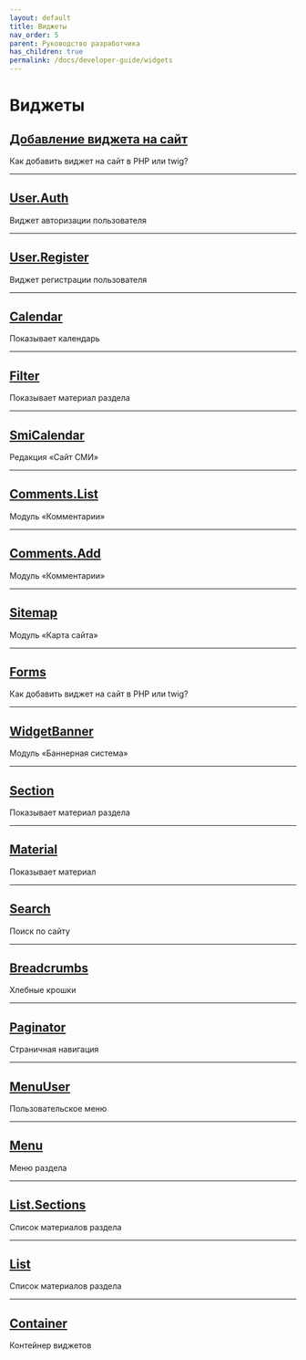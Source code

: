 ```yaml
---
layout: default
title: Виджеты
nav_order: 5
parent: Руководство разработчика
has_children: true
permalink: /docs/developer-guide/widgets
---
```


# Виджеты

## [Добавление виджета на сайт]({{site.baseurl}}/docs/developer-guide/widgets/add.html)

Как добавить виджет на сайт в PHP или twig?

---

## [User.Auth]({{site.baseurl}}/docs/developer-guide/widgets/user-auth.html)

Виджет авторизации пользователя

---

## [User.Register]({{site.baseurl}}/docs/developer-guide/widgets/user-register.html)

Виджет регистрации пользователя

---

## [Calendar]({{site.baseurl}}/docs/developer-guide/widgets/calendar.html)

Показывает календарь

---

## [Filter]({{site.baseurl}}/docs/developer-guide/widgets/filter.html)

Показывает материал раздела

---

## [SmiCalendar]({{site.baseurl}}/docs/developer-guide/widgets/smicalendar.html)

Редакция «Сайт СМИ»

---

## [Comments.List]({{site.baseurl}}/docs/developer-guide/widgets/comm-2.html)

Модуль «Комментарии»

---

## [Comments.Add]({{site.baseurl}}/docs/developer-guide/widgets/comm-1.html)

Модуль «Комментарии»

---

## [Sitemap]({{site.baseurl}}/docs/developer-guide/widgets/sitemap.html)

Модуль «Карта сайта»

---

## [Forms]({{site.baseurl}}/docs/developer-guide/widgets/forms.html)

Как добавить виджет на сайт в PHP или twig?

---

## [WidgetBanner]({{site.baseurl}}/docs/developer-guide/widgets/widgetbanner.html)

Модуль «Баннерная система»

---

## [Section]({{site.baseurl}}/docs/developer-guide/widgets/section.html)

Показывает материал раздела

---

## [Material]({{site.baseurl}}/docs/developer-guide/widgets/material.html)

Показывает материал

---

## [Search]({{site.baseurl}}/docs/developer-guide/widgets/search-guide.html)

Поиск по сайту

---

## [Breadcrumbs]({{site.baseurl}}/docs/developer-guide/widgets/breadcrumbs.html)

Хлебные крошки

---

## [Paginator]({{site.baseurl}}/docs/developer-guide/widgets/paginator.html)

Страничная навигация

---

## [MenuUser]({{site.baseurl}}/docs/developer-guide/widgets/menuuser.html)

Пользовательское меню

---

## [Menu]({{site.baseurl}}/docs/developer-guide/widgets/menu.html)

Меню раздела

---

## [List.Sections]({{site.baseurl}}/docs/developer-guide/widgets/list-sections.html)

Список материалов раздела

---

## [List]({{site.baseurl}}/docs/developer-guide/widgets/list.html)

Список материалов раздела

---

## [Container]({{site.baseurl}}/docs/developer-guide/widgets/container.html)

Контейнер виджетов